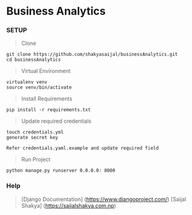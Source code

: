 # Business Analytics


### SETUP

> Clone

```
git clone https://github.com/shakyasaijal/businessAnalytics.git
cd businessAnalytics

```

> Virtual Environment

```
virtualenv venv
source venv/bin/activate

```
> Install Requirements

```
pip install -r requirements.txt
```

> Update required credentials

```
touch credentials.yml
generate secret key

Refer credentials.yaml.example and update required field
```

> Run Project

```
python manage.py runserver 0.0.0.0: 8000
```

### Help

> [Django Documentation] (https://www.djangoproject.com/)
> [Saijal Shakya] (https://saijalshakya.com.np)

